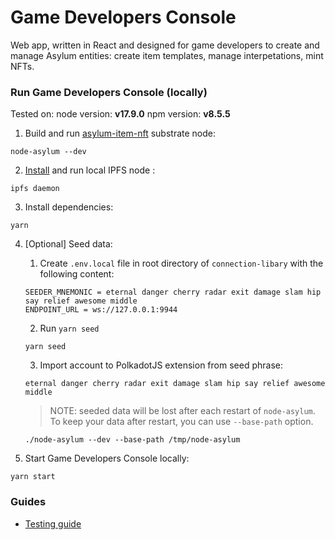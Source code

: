 # Game Developers Console

Web app, written in React and designed for game developers to create and manage Asylum entities: create item templates, manage interpetations, mint NFTs.

### Run Game Developers Console (locally)

Tested on:
node version: **v17.9.0**
npm version: **v8.5.5**

1. Build and run [asylum-item-nft](https://gitlab.com/asylum-space/asylum-item-nft) substrate node:
```
node-asylum --dev
```

2. [Install](https://docs.ipfs.io/install/command-line/#official-distributions) and run local IPFS node :
```
ipfs daemon
```

3. Install dependencies:
```
yarn
```

4. [Optional] Seed data:
    1. Create `.env.local` file in root directory of `connection-libary` with the following content:
    ```
    SEEDER_MNEMONIC = eternal danger cherry radar exit damage slam hip say relief awesome middle
    ENDPOINT_URL = ws://127.0.0.1:9944
    ```
   2. Run `yarn seed`
    ```
    yarn seed
    ```
   3. Import account to PolkadotJS extension from seed phrase:
    ``` 
    eternal danger cherry radar exit damage slam hip say relief awesome middle
    ```
   > NOTE: seeded data will be lost after each restart of `node-asylum`. To keep your data after restart, you can use `--base-path` option.
   ```
   ./node-asylum --dev --base-path /tmp/node-asylum
   ```
   
5. Start Game Developers Console locally:
``` 
yarn start
```

### Guides

- [Testing guide](docs/testing-guide.md)
